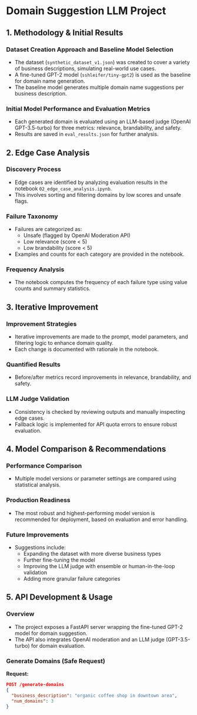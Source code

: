 # Domain Suggestion LLM Project

## 1. Methodology & Initial Results

### Dataset Creation Approach and Baseline Model Selection
- The dataset (`synthetic_dataset_v1.json`) was created to cover a variety of business descriptions, simulating real-world use cases.
- A fine-tuned GPT-2 model (`sshleifer/tiny-gpt2`) is used as the baseline for domain name generation.
- The baseline model generates multiple domain name suggestions per business description.

### Initial Model Performance and Evaluation Metrics
- Each generated domain is evaluated using an LLM-based judge (OpenAI GPT-3.5-turbo) for three metrics: relevance, brandability, and safety.
- Results are saved in `eval_results.json` for further analysis.

## 2. Edge Case Analysis

### Discovery Process
- Edge cases are identified by analyzing evaluation results in the notebook `02_edge_case_analysis.ipynb`.
- This involves sorting and filtering domains by low scores and unsafe flags.

### Failure Taxonomy
- Failures are categorized as:
  - Unsafe (flagged by OpenAI Moderation API)
  - Low relevance (score < 5)
  - Low brandability (score < 5)
- Examples and counts for each category are provided in the notebook.

### Frequency Analysis
- The notebook computes the frequency of each failure type using value counts and summary statistics.

## 3. Iterative Improvement

### Improvement Strategies
- Iterative improvements are made to the prompt, model parameters, and filtering logic to enhance domain quality.
- Each change is documented with rationale in the notebook.

### Quantified Results
- Before/after metrics record improvements in relevance, brandability, and safety.

### LLM Judge Validation
- Consistency is checked by reviewing outputs and manually inspecting edge cases.
- Fallback logic is implemented for API quota errors to ensure robust evaluation.

## 4. Model Comparison & Recommendations

### Performance Comparison
- Multiple model versions or parameter settings are compared using statistical analysis.

### Production Readiness
- The most robust and highest-performing model version is recommended for deployment, based on evaluation and error handling.

### Future Improvements
- Suggestions include:
  - Expanding the dataset with more diverse business types
  - Further fine-tuning the model
  - Improving the LLM judge with ensemble or human-in-the-loop validation
  - Adding more granular failure categories

## 5. API Development & Usage

### Overview
- The project exposes a FastAPI server wrapping the fine-tuned GPT-2 model for domain suggestion.
- The API also integrates OpenAI moderation and an LLM judge (GPT-3.5-turbo) for domain evaluation.

### Generate Domains (Safe Request)

**Request:**
```json
POST /generate-domains
{
  "business_description": "organic coffee shop in downtown area",
  "num_domains": 3
}
